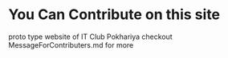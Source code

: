 <h1> You Can Contribute on this site </h1> 
<p>proto type website of IT Club Pokhariya checkout MessageForContributers.md for more </p>
